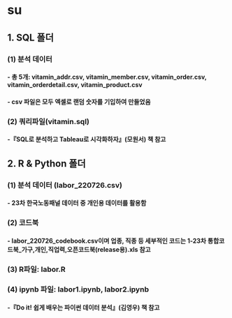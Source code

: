 # su

## 1. SQL 폴더

### (1) 분석 데이터
#### - 총 5개: vitamin_addr.csv, vitamin_member.csv, vitamin_order.csv, vitamin_orderdetail.csv, vitamin_product.csv
#### - csv 파일은 모두 엑셀로 랜덤 숫자를 기입하여 만들었음

### (2) 쿼리파일(vitamin.sql)
#### -『SQL로 분석하고 Tableau로 시각화하자』(모원서) 책 참고 


## 2. R & Python 폴더

### (1) 분석 데이터 (labor_220726.csv)
#### - 23차 한국노동패널 데이터 중 개인용 데이터를 활용함

### (2) 코드북
#### - labor_220726_codebook.csv이며 업종, 직종 등 세부적인 코드는 1-23차 통합코드북_가구,개인,직업력,오픈코드북(release용).xls 참고

### (3) R파일: labor.R

### (4) ipynb 파일: labor1.ipynb, labor2.ipynb 
#### -『Do it! 쉽게 배우는 파이썬 데이터 분석』(김영우) 책 참고 
